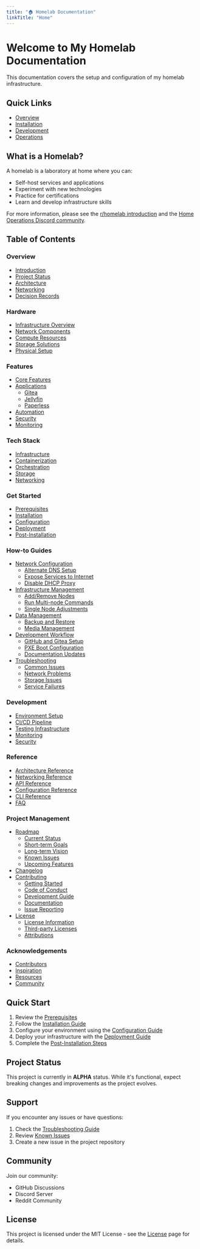 ```yaml
---
title: "🏠 Homelab Documentation"
linkTitle: "Home"
---
```


# Welcome to My Homelab Documentation

This documentation covers the setup and configuration of my homelab infrastructure.

## Quick Links

- [Overview](/overview/)
- [Installation](/installation/)
- [Development](/development/)
- [Operations](/operations/)

## What is a Homelab?

A homelab is a laboratory at home where you can:
- Self-host services and applications
- Experiment with new technologies
- Practice for certifications
- Learn and develop infrastructure skills

For more information, please see the [r/homelab introduction](https://www.reddit.com/r/homelab/wiki/introduction) and the [Home Operations Discord community](https://discord.gg/k8s-at-home).

## Table of Contents

### Overview
- [Introduction](/overview/)
- [Project Status](/overview/status/)
- [Architecture](/overview/architecture/)
- [Networking](/overview/networking/)
- [Decision Records](/overview/decisions/)

### Hardware
- [Infrastructure Overview](/hardware/)
- [Network Components](/hardware/network/)
- [Compute Resources](/hardware/compute/)
- [Storage Solutions](/hardware/storage/)
- [Physical Setup](/hardware/physical/)

### Features
- [Core Features](/features/)
- [Applications](/features/applications/)
  - [Gitea](/features/applications/gitea/)
  - [Jellyfin](/features/applications/jellyfin/)
  - [Paperless](/features/applications/paperless/)
- [Automation](/features/automation/)
- [Security](/features/security/)
- [Monitoring](/features/monitoring/)

### Tech Stack
- [Infrastructure](/tech-stack/infrastructure/)
- [Containerization](/tech-stack/containerization/)
- [Orchestration](/tech-stack/orchestration/)
- [Storage](/tech-stack/storage/)
- [Networking](/tech-stack/networking/)

### Get Started
- [Prerequisites](/getting-started/prerequisites/)
- [Installation](/getting-started/installation/)
- [Configuration](/getting-started/configuration/)
- [Deployment](/getting-started/deployment/)
- [Post-Installation](/getting-started/post-installation/)

### How-to Guides
- [Network Configuration](/how-to/network/)
  - [Alternate DNS Setup](/how-to/network/dns-setup/)
  - [Expose Services to Internet](/how-to/network/expose-services/)
  - [Disable DHCP Proxy](/how-to/network/disable-dhcp-proxy/)
- [Infrastructure Management](/how-to/infrastructure/)
  - [Add/Remove Nodes](/how-to/infrastructure/node-management/)
  - [Run Multi-node Commands](/how-to/infrastructure/multi-node-commands/)
  - [Single Node Adjustments](/how-to/infrastructure/single-node/)
- [Data Management](/how-to/data/)
  - [Backup and Restore](/how-to/data/backup-restore/)
  - [Media Management](/how-to/data/media-management/)
- [Development Workflow](/how-to/development/)
  - [GitHub and Gitea Setup](/how-to/development/git-setup/)
  - [PXE Boot Configuration](/how-to/development/pxe-boot/)
  - [Documentation Updates](/how-to/development/docs-updates/)
- [Troubleshooting](/how-to/troubleshooting/)
  - [Common Issues](/how-to/troubleshooting/common-issues/)
  - [Network Problems](/how-to/troubleshooting/network/)
  - [Storage Issues](/how-to/troubleshooting/storage/)
  - [Service Failures](/how-to/troubleshooting/services/)

### Development
- [Environment Setup](/development/)
- [CI/CD Pipeline](/development/ci-cd/)
- [Testing Infrastructure](/development/testing/)
- [Monitoring](/development/monitoring/)
- [Security](/development/security/)

### Reference
- [Architecture Reference](/reference/architecture/)
- [Networking Reference](/reference/networking/)
- [API Reference](/reference/api/)
- [Configuration Reference](/reference/configuration/)
- [CLI Reference](/reference/cli/)
- [FAQ](/reference/faq/)

### Project Management
- [Roadmap](/roadmap/)
  - [Current Status](/roadmap/status/)
  - [Short-term Goals](/roadmap/short-term/)
  - [Long-term Vision](/roadmap/long-term/)
  - [Known Issues](/roadmap/issues/)
  - [Upcoming Features](/roadmap/features/)
- [Changelog](/changelog/)
- [Contributing](/contributing/)
  - [Getting Started](/contributing/getting-started/)
  - [Code of Conduct](/contributing/code-of-conduct/)
  - [Development Guide](/contributing/development/)
  - [Documentation](/contributing/documentation/)
  - [Issue Reporting](/contributing/issues/)
- [License](/license/)
  - [License Information](/license/)
  - [Third-party Licenses](/license/third-party/)
  - [Attributions](/license/attributions/)

### Acknowledgements
- [Contributors](/acknowledgements/contributors/)
- [Inspiration](/acknowledgements/inspiration/)
- [Resources](/acknowledgements/resources/)
- [Community](/acknowledgements/community/)

## Quick Start

1. Review the [Prerequisites](/getting-started/prerequisites/)
2. Follow the [Installation Guide](/getting-started/installation/)
3. Configure your environment using the [Configuration Guide](/getting-started/configuration/)
4. Deploy your infrastructure with the [Deployment Guide](/getting-started/deployment/)
5. Complete the [Post-Installation Steps](/getting-started/post-installation/)

## Project Status

This project is currently in **ALPHA** status. While it's functional, expect breaking changes and improvements as the project evolves.

## Support

If you encounter any issues or have questions:
1. Check the [Troubleshooting Guide](/how-to/troubleshooting/)
2. Review [Known Issues](/roadmap/issues/)
3. Create a new issue in the project repository

## Community

Join our community:
- GitHub Discussions
- Discord Server
- Reddit Community

## License

This project is licensed under the MIT License - see the [License](/license/) page for details. 